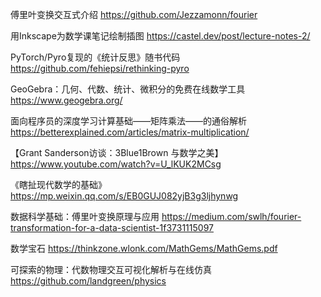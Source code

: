 傅里叶变换交互式介绍
https://github.com/Jezzamonn/fourier

用Inkscape为数学课笔记绘制插图
https://castel.dev/post/lecture-notes-2/

PyTorch/Pyro复现的《统计反思》随书代码
https://github.com/fehiepsi/rethinking-pyro

GeoGebra：几何、代数、统计、微积分的免费在线数学工具
https://www.geogebra.org/

面向程序员的深度学习计算基础——矩阵乘法——的通俗解析
https://betterexplained.com/articles/matrix-multiplication/

【Grant Sanderson访谈：3Blue1Brown 与数学之美】
https://www.youtube.com/watch?v=U_lKUK2MCsg

《瞎扯现代数学的基础》
https://mp.weixin.qq.com/s/EB0GUJ082yjB3g3ljhynwg

数据科学基础：傅里叶变换原理与应用
https://medium.com/swlh/fourier-transformation-for-a-data-scientist-1f3731115097

数学宝石
https://thinkzone.wlonk.com/MathGems/MathGems.pdf

可探索的物理：代数物理交互可视化解析与在线仿真
https://github.com/landgreen/physics